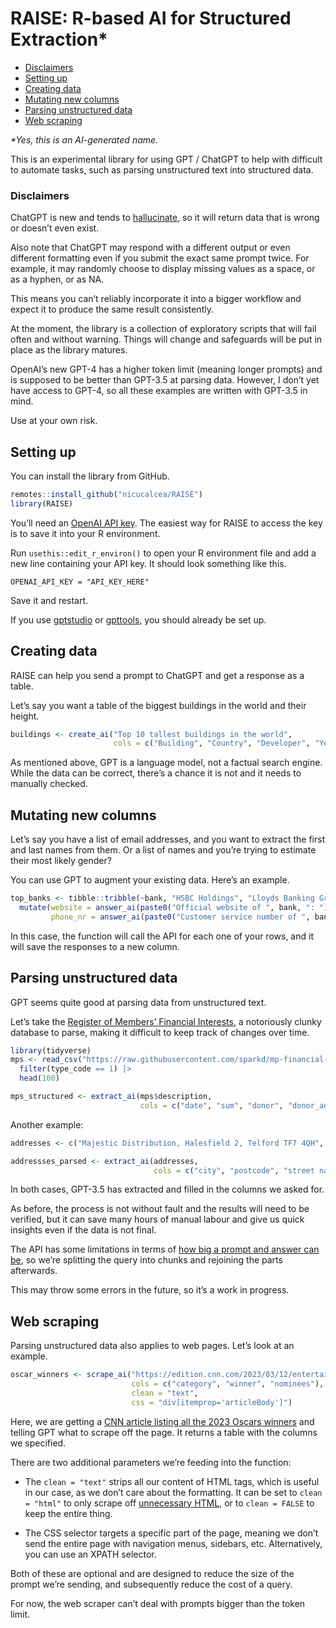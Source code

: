 RAISE: R-based AI for Structured Extraction\*
================

- <a href="#disclaimers" id="toc-disclaimers">Disclaimers</a>
- <a href="#setting-up" id="toc-setting-up">Setting up</a>
- <a href="#creating-data" id="toc-creating-data">Creating data</a>
- <a href="#mutating-new-columns" id="toc-mutating-new-columns">Mutating
  new columns</a>
- <a href="#parsing-unstructured-data"
  id="toc-parsing-unstructured-data">Parsing unstructured data</a>
- <a href="#web-scraping" id="toc-web-scraping">Web scraping</a>

*\*Yes, this is an AI-generated name.*

This is an experimental library for using GPT / ChatGPT to help with
difficult to automate tasks, such as parsing unstructured text into
structured data.

### Disclaimers

ChatGPT is new and tends to
[hallucinate](https://en.wikipedia.org/wiki/Hallucination_(artificial_intelligence)),
so it will return data that is wrong or doesn’t even exist.

Also note that ChatGPT may respond with a different output or even
different formatting even if you submit the exact same prompt twice. For
example, it may randomly choose to display missing values as a space, or
as a hyphen, or as NA.

This means you can’t reliably incorporate it into a bigger workflow and
expect it to produce the same result consistently.

At the moment, the library is a collection of exploratory scripts that
will fail often and without warning. Things will change and safeguards
will be put in place as the library matures.

OpenAI’s new GPT-4 has a higher token limit (meaning longer prompts) and
is supposed to be better than GPT-3.5 at parsing data. However, I don’t
yet have access to GPT-4, so all these examples are written with GPT-3.5
in mind.

Use at your own risk.

## Setting up

You can install the library from GitHub.

``` r
remotes::install_github("nicucalcea/RAISE")
library(RAISE)
```

You’ll need an [OpenAI API key](https://platform.openai.com/). The
easiest way for RAISE to access the key is to save it into your R
environment.

Run `usethis::edit_r_environ()` to open your R environment file and add
a new line containing your API key. It should look something like this.

```
OPENAI_API_KEY = "API_KEY_HERE"
```

Save it and restart.

If you use [gptstudio](https://github.com/MichelNivard/gptstudio) or
[gpttools](https://github.com/JamesHWade/gpttools), you should already
be set up.

## Creating data

RAISE can help you send a prompt to ChatGPT and get a response as a
table.

Let’s say you want a table of the biggest buildings in the world and
their height.

``` r
buildings <- create_ai("Top 10 tallest buildings in the world",
                       cols = c("Building", "Country", "Developer", "Year built", "Height in metres"))
```

As mentioned above, GPT is a language model, not a factual search
engine. While the data can be correct, there’s a chance it is not and it
needs to manually checked.

## Mutating new columns

Let’s say you have a list of email addresses, and you want to extract
the first and last names from them. Or a list of names and you’re trying
to estimate their most likely gender?

You can use GPT to augment your existing data. Here’s an example.

``` r
top_banks <- tibble::tribble(~bank, "HSBC Holdings", "Lloyds Banking Group", "Royal Bank of Scotland Group", "Barclays", "Standard Chartered", "Santander UK", "Nationwide Building Society", "Schroders") |>
  mutate(website = answer_ai(paste0("Official website of ", bank, ": ")),
         phone_nr = answer_ai(paste0("Customer service number of ", bank, ": ")))
```

In this case, the function will call the API for each one of your rows,
and it will save the responses to a new column.

## Parsing unstructured data

GPT seems quite good at parsing data from unstructured text.

Let’s take the [Register of Members’ Financial
Interests](https://www.parliament.uk/mps-lords-and-offices/standards-and-financial-interests/parliamentary-commissioner-for-standards/registers-of-interests/register-of-members-financial-interests/),
a notoriously clunky database to parse, making it difficult to keep
track of changes over time.

``` r
library(tidyverse)
mps <- read_csv("https://raw.githubusercontent.com/sparkd/mp-financial-interests/master/data/financial-interests-2010-18.csv") |>
  filter(type_code == 1) |>
  head(100)

mps_structured <- extract_ai(mps$description,
                             cols = c("date", "sum", "donor", "donor_address", "purpose", "hours", "date_registered"))
```

Another example:

``` r
addresses <- c("Majestic Distribution, Halesfield 2, Telford TF7 4QH", "1 Reeves Drive, Petersfield GU31 4FN", "9 Hawthorn Cottages, Hook Lane, Welling DA16 2LD", "4 Silvester Road, Castor PE5 7BA", "11 St Georges Close, London SE28 8QE", "510 Castle Wharf, East Tucker Street, Bristol BS1 6JU", "19 Brookside Close, Wombourne WV5 8JU", "384 Hough Fold Way, Bolton BL2 3QA", "3 Hadley Croft, Smethwick B66 1DP", "5 Field Drive, Crawley Down RH10 4AE", "Flat 21, Beadnall House, 5 Lingwood Court, Thornaby TS17 0BF", "29 St Leonards Close, Bridgnorth WV16 4EJ", "3 Colville Road, Bournemouth BH5 2AG", "Fferm Ganol, Llaithddu LD1 6YS", "129 Scott Road, Sheffield S4 7BH", "R A O B Club, The Exchange Building, Chapel Street, Goole DN14 5RJ", "Flat 1, Lawrence Court, 15 Highfield South, Birkenhead CH42 4NA", "37 Lower Noon Sun, Birch Vale SK22 1AQ", "1 Church Mews, Exmouth EX8 2SJ", "17 Windsor Drive, Kidderminster DY10 2NA")

addressses_parsed <- extract_ai(addresses,
                                cols = c("city", "postcode", "street name", "street number", "flat or unit number"))
```

In both cases, GPT-3.5 has extracted and filled in the columns we asked
for.

As before, the process is not without fault and the results will need to
be verified, but it can save many hours of manual labour and give us
quick insights even if the data is not final.

The API has some limitations in terms of [how big a prompt and answer
can be](https://platform.openai.com/docs/models/gpt-3-5), so we’re
splitting the query into chunks and rejoining the parts afterwards.

This may throw some errors in the future, so it’s a work in progress.

## Web scraping

Parsing unstructured data also applies to web pages. Let’s look at an
example.

``` r
oscar_winners <- scrape_ai("https://edition.cnn.com/2023/03/12/entertainment/oscar-winners-2023/index.html",
                           cols = c("category", "winner", "nominees"),
                           clean = "text",
                           css = "div[itemprop='articleBody']")
```

Here, we are getting a [CNN article listing all the 2023 Oscars
winners](https://edition.cnn.com/2023/03/12/entertainment/oscar-winners-2023/index.html)
and telling GPT what to scrape off the page. It returns a table with the
columns we specified.

There are two additional parameters we’re feeding into the function:

- The `clean = "text"` strips all our content of HTML tags, which is
  useful in our case, as we don’t care about the formatting. It can be
  set to `clean = "html"` to only scrape off [unnecessary
  HTML](https://lxml.de/api/lxml.html.clean.Cleaner-class.html), or to
  `clean = FALSE` to keep the entire thing.

- The CSS selector targets a specific part of the page, meaning we don’t
  send the entire page with navigation menus, sidebars, etc.
  Alternatively, you can use an XPATH selector.

Both of these are optional and are designed to reduce the size of the
prompt we’re sending, and subsequently reduce the cost of a query.

For now, the web scraper can’t deal with prompts bigger than the token
limit.
